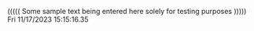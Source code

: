 ((((( Some sample text being entered here solely for testing purposes ))))) Fri 11/17/2023 15:15:16.35
